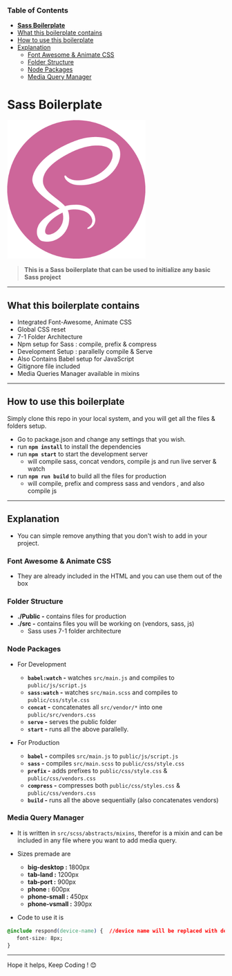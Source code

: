 ### Table of Contents

- [**Sass Boilerplate**](#sass-boilerplate)
- [What this boilerplate contains](#what-this-boilerplate-contains)
- [How to use this boilerplate](#how-to-use-this-boilerplate)
- [Explanation](#explanation)
  - [Font Awesome & Animate CSS](#font-awesome--animate-css)
  - [Folder Structure](#folder-structure)
  - [Node Packages](#node-packages)
  - [Media Query Manager](#media-query-manager)



# Sass Boilerplate

![Logo](./public/favicon.png)

> **This is a Sass boilerplate that can be used to initialize any basic Sass project**

---

## What this boilerplate contains

-  Integrated Font-Awesome, Animate CSS
-  Global CSS reset
-  7-1 Folder Architecture
-  Npm setup for Sass : compile, prefix & compress
-  Development Setup : parallelly compile & Serve
-  Also Contains Babel setup for JavaScript
-  Gitignore file included
-  Media Queries Manager available in mixins

---

## How to use this boilerplate

Simply clone this repo in your local system, and you will get all the files & folders setup.

-  Go to package.json and change any settings that you wish.
-  run **`npm install`** to install the dependencies
-  run **`npm start`** to start the development server
   -  will compile sass, concat vendors, compile js and run live server & watch
-  run **`npm run build`** to build all the files for production
   -  will compile, prefix and compress sass and vendors , and also compile js

---

## Explanation

-  You can simple remove anything that you don't wish to add in your project.

### Font Awesome & Animate CSS

-  They are already included in the HTML and you can use them out of the box

### Folder Structure

-  **./Public -** contains files for production
-  **./src -** contains files you will be working on (vendors, sass, js)
   -  Sass uses 7-1 folder architecture

### Node Packages

-  For Development

   -  **`babel:watch` -** watches `src/main.js` and compiles to `public/js/script.js`
   -  **`sass:watch` -** watches `src/main.scss` and compiles to `public/css/style.css`
   -  **`concat` -** concatenates all `src/vendor/*` into one `public/src/vendors.css`
   -  **`serve` -** serves the public folder
   -  **`start` -** runs all the above parallelly.

-  For Production
   -  **`babel` -** compiles `src/main.js` to `public/js/script.js`
   -  **`sass` -** compiles `src/main.scss` to `public/css/style.css`
   -  **`prefix` -** adds prefixes to `public/css/style.css` & `public/css/vendors.css`
   -  **`compress` -** compresses both `public/css/styles.css` & `public/css/vendors.css`
   -  **`build` -** runs all the above sequentially (also concatenates vendors)

### Media Query Manager

-  It is written in `src/scss/abstracts/mixins`, therefor is a mixin and can be included in any file where you want to add media query.

-  Sizes premade are

   -  **big-desktop :** 1800px
   -  **tab-land :** 1200px
   -  **tab-port :** 900px
   -  **phone :** 600px
   -  **phone-small :** 450px
   -  **phone-vsmall :** 390px

-  Code to use it is

```CSS
@include respond(device-name) {  //device name will be replaced with device you wish
   font-size: 8px;
}
```

---

Hope it helps, Keep Coding ! 😊
